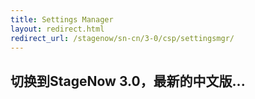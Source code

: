 ```yaml
---
title: Settings Manager
layout: redirect.html
redirect_url: /stagenow/sn-cn/3-0/csp/settingsmgr/
---
```


## 切换到StageNow 3.0，最新的中文版...

